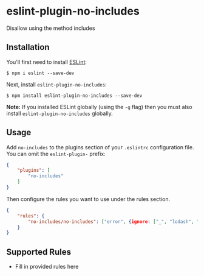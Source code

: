 # eslint-plugin-no-includes

Disallow using the method includes

## Installation

You'll first need to install [ESLint](http://eslint.org):

```
$ npm i eslint --save-dev
```

Next, install `eslint-plugin-no-includes`:

```
$ npm install eslint-plugin-no-includes --save-dev
```

**Note:** If you installed ESLint globally (using the `-g` flag) then you must also install `eslint-plugin-no-includes` globally.

## Usage

Add `no-includes` to the plugins section of your `.eslintrc` configuration file. You can omit the `eslint-plugin-` prefix:

```json
{
    "plugins": [
        "no-includes"
    ]
}
```


Then configure the rules you want to use under the rules section.

```json
{
    "rules": {
        "no-includes/no-includes": ["error", {ignore: ["_", "lodash", "underscore"]}],
    }
}
```

## Supported Rules

* Fill in provided rules here





